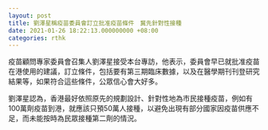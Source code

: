 ```yaml
---
layout: post
title: 劉澤星稱疫苗委員會訂立批准疫苗條件　冀先針對性接種
date: 2021-01-26 18:22:13.000000000 +08:00
categories: rthk
---
```


疫苗顧問專家委員會召集人劉澤星接受本台專訪，他表示，委員會早已就批准疫苗在港使用的建議，訂立條件，包括要有第三期臨床數據，以及在醫學期刊刊登研究結果等，如果符合這些條件，公眾信心會大好多。

劉澤星認為，香港最好依照原先的規劃設計、針對性地為市民接種疫苗，例如有100萬劑疫苗到港，就應該只預50萬人接種，以避免出現有部分國家因疫苗供應不足，而未能按時為民眾接種第二劑的情況。
